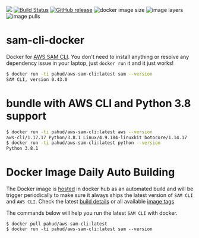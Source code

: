 ![](https://codebuild.ap-northeast-1.amazonaws.com/badges?uuid=eyJlbmNyeXB0ZWREYXRhIjoiTnRwU2dkREdPWlcyYjFvZmhtd2hvU2NCanlQMmpZb2pFMEdCb2dQTFNOYWVJbUFtOWl1NVoxOWwvejFPOGpTZkJ1SWRrZmc3ek11bmN5TnZMZnNZR0lJPSIsIml2UGFyYW1ldGVyU3BlYyI6InkzUkJGMmdqK2RPckdHYm8iLCJtYXRlcmlhbFNldFNlcmlhbCI6MX0%3D&branch=master)
[![Build Status](https://travis-ci.org/pahud/sam-cli-docker.svg?branch=master)](https://travis-ci.org/pahud/sam-cli-docker)
[![GitHub release](https://img.shields.io/github/release/awslabs/aws-sam-cli.svg?style=plastic)](https://github.com/awslabs/aws-sam-cli/releases)
![docker image size](https://shields.beevelop.com/docker/image/image-size/pahud/aws-sam-cli/latest.svg?style=plastic)
![image layers](https://shields.beevelop.com/docker/image/layers/pahud/aws-sam-cli/latest.svg?style=plastic)
![image pulls](https://shields.beevelop.com/docker/pulls/pahud/aws-sam-cli.svg?style=plastic)

# sam-cli-docker
Docker for [AWS SAM CLI](https://github.com/awslabs/aws-sam-cli). You don't need to install anything or resolve any dependency issue in your laptop, just `docker run` it and it just works!

```bash
$ docker run -ti pahud/aws-sam-cli:latest sam --version                              
SAM CLI, version 0.43.0
```

# bundle with AWS CLI and Python 3.8 support

```bash
$ docker run -ti pahud/aws-sam-cli:latest aws --version                                               
aws-cli/1.17.17 Python/3.8.1 Linux/4.9.184-linuxkit botocore/1.14.17
$ docker run -ti pahud/aws-sam-cli:latest python --version                                            
Python 3.8.1
```


# Docker Image Daily Auto Building

The Docker image is [hosted](https://hub.docker.com/r/pahud/aws-sam-cli/) in docker hub as an automated build and will be trigger periodically to make sure it always ships the latest version of `SAM CLI` and `AWS CLI`. Check the latest [build details](https://hub.docker.com/r/pahud/aws-sam-cli/builds/) or all available [image tags](https://hub.docker.com/r/pahud/aws-sam-cli/tags)

The commands below will help you run the latest `SAM CLI` with docker.
```
$ docker pull pahud/aws-sam-cli:latest
$ docker run -ti pahud/aws-sam-cli:latest sam --version 
```

